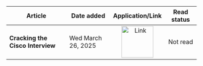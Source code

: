 | Article | Date added | Application/Link | Read status |
| --- | --- | :---: | :---: |
| **Cracking the Cisco Interview** | Wed March 26, 2025 | <a href="https://radicallyayush.medium.com/cracking-the-cisco-interview-8c0339161aa5"><img src="https://i.imgur.com/w6lyvuC.png" width="84" alt="Link"></a>| Not read |
